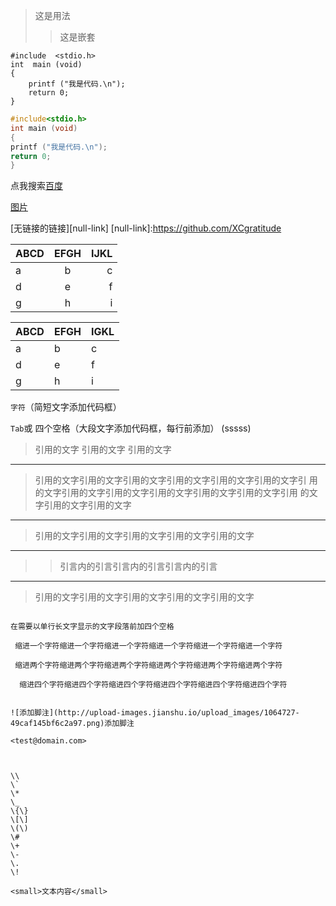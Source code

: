 >这是用法
>>这是嵌套

	#include  <stdio.h>
	int  main (void)
	{
	  	printf ("我是代码.\n");
	    return 0;
	}

```C
#include<stdio.h>
int main (void)
{
printf ("我是代码.\n");
return 0;
}
```
点我搜索[百度](https://www.baidu.com)

[图片](http://11.jpg)


[无链接的链接][null-link]
[null-link]:https://github.com/XCgratitude


| ABCD | EFGH | IJKL |
| -----|:----:| ----:|
| a    | b    | c    |
| d    | e    |  f   |
| g    | h    |   i  |

ABCD | EFGH | IGKL
-----|------|----
a    | b    | c
d    | e    | f
g    | h    | i



`字符`（简短文字添加代码框）

`Tab`或
    四个空格（大段文字添加代码框，每行前添加）
	(sssss)


> 引用的文字
> 引用的文字
> 引用的文字

---
> 引用的文字引用的文字引用的文字引用的文字引用的文字引用的文字引
用的文字引用的文字引用的文字引用的文字引用的文字引用的文字引用
的文字引用的文字引用的文字

---
> 引用的文字引用的文字引用的文字引用的文字引用的文字

---
 >> 引言内的引言引言内的引言引言内的引言

---
> 引用的文字引用的文字引用的文字引用的文字引用的文字


~~~ 在需要以单行长文字显示的文字两段各加三个 ~~~ 

在需要以单行长文字显示的文字段落前加四个空格

 缩进一个字符缩进一个字符缩进一个字符缩进一个字符缩进一个字符缩进一个字符

 缩进两个字符缩进两个字符缩进两个字符缩进两个字符缩进两个字符缩进两个字符

  缩进四个字符缩进四个字符缩进四个字符缩进四个字符缩进四个字符缩进四个字符


![添加脚注](http://upload-images.jianshu.io/upload_images/1064727-49caf145bf6c2a97.png)添加脚注

<test@domain.com>



\\
\`
\*
\_
\{\}
\[\]
\(\)
\#
\+
\-
\.
\!

<small>文本内容</small>